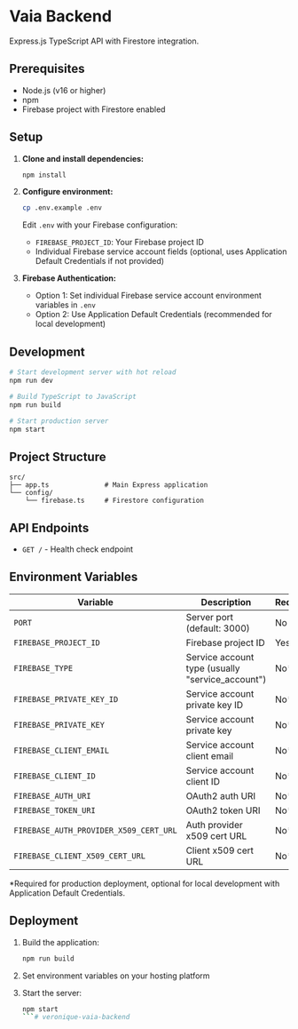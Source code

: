 # Vaia Backend

Express.js TypeScript API with Firestore integration.

## Prerequisites

- Node.js (v16 or higher)
- npm
- Firebase project with Firestore enabled

## Setup

1. **Clone and install dependencies:**
   ```bash
   npm install
   ```

2. **Configure environment:**
   ```bash
   cp .env.example .env
   ```
   
   Edit `.env` with your Firebase configuration:
   - `FIREBASE_PROJECT_ID`: Your Firebase project ID
   - Individual Firebase service account fields (optional, uses Application Default Credentials if not provided)

3. **Firebase Authentication:**
   - Option 1: Set individual Firebase service account environment variables in `.env`
   - Option 2: Use Application Default Credentials (recommended for local development)

## Development

```bash
# Start development server with hot reload
npm run dev

# Build TypeScript to JavaScript
npm run build

# Start production server
npm start
```

## Project Structure

```
src/
├── app.ts              # Main Express application
└── config/
    └── firebase.ts     # Firestore configuration
```

## API Endpoints

- `GET /` - Health check endpoint

## Environment Variables

| Variable | Description | Required |
|----------|-------------|----------|
| `PORT` | Server port (default: 3000) | No |
| `FIREBASE_PROJECT_ID` | Firebase project ID | Yes |
| `FIREBASE_TYPE` | Service account type (usually "service_account") | No* |
| `FIREBASE_PRIVATE_KEY_ID` | Service account private key ID | No* |
| `FIREBASE_PRIVATE_KEY` | Service account private key | No* |
| `FIREBASE_CLIENT_EMAIL` | Service account client email | No* |
| `FIREBASE_CLIENT_ID` | Service account client ID | No* |
| `FIREBASE_AUTH_URI` | OAuth2 auth URI | No* |
| `FIREBASE_TOKEN_URI` | OAuth2 token URI | No* |
| `FIREBASE_AUTH_PROVIDER_X509_CERT_URL` | Auth provider x509 cert URL | No* |
| `FIREBASE_CLIENT_X509_CERT_URL` | Client x509 cert URL | No* |

*Required for production deployment, optional for local development with Application Default Credentials.

## Deployment

1. Build the application:
   ```bash
   npm run build
   ```

2. Set environment variables on your hosting platform

3. Start the server:
   ```bash
   npm start
   ```# veronique-vaia-backend
